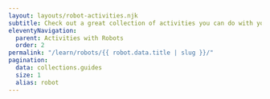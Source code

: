 ```yaml
---
layout: layouts/robot-activities.njk
subtitle: Check out a great collection of activities you can do with your robots to develop your computational thinking and programming skills.
eleventyNavigation:
  parent: Activities with Robots
  order: 2
permalink: "/learn/robots/{{ robot.data.title | slug }}/"
pagination:
  data: collections.guides
  size: 1
  alias: robot
---
```

